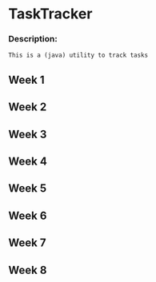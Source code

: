# TaskTracker
### Description:
    This is a (java) utility to track tasks

## Week 1

## Week 2

## Week 3

## Week 4

## Week 5

## Week 6

## Week 7

## Week 8
